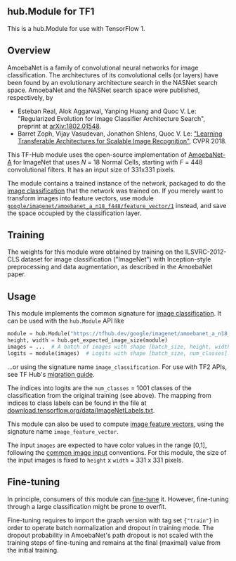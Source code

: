## hub.Module for TF1

This is a hub.Module for use with TensorFlow 1.

## Overview

AmoebaNet is a family of convolutional neural networks for image classification.
The architectures of its convolutional cells (or layers) have been found by an
evolutionary architecture search in the NASNet search space.
AmoebaNet and the NASNet search space were published, respectively, by

  * Esteban Real, Alok Aggarwal, Yanping Huang and Quoc V. Le:
    "Regularized Evolution for Image Classifier Architecture Search",
    preprint at [arXiv:1802.01548](https://arxiv.org/abs/1802.01548).
  * Barret Zoph, Vijay Vasudevan, Jonathon Shlens, Quoc V. Le:
    ["Learning Transferable Architectures for Scalable Image
    Recognition"](https://arxiv.org/abs/1707.07012), CVPR 2018.

This TF-Hub module uses the open-source implementation of
[AmoebaNet-A](https://github.com/tensorflow/tpu/tree/master/models/official/amoeba_net)
for ImageNet that uses <i>N</i> = 18 Normal Cells,
starting with <i>F</i> = 448 convolutional filters.
It has an input size of 331x331 pixels.

The module contains a trained instance of the network, packaged to do the
[image classification](https://www.tensorflow.org/hub/common_signatures/images#classification)
that the network was trained on. If you merely want to transform images into
feature vectors, use module
[`google/imagenet/amoebanet_a_n18_f448/feature_vector/1`](https://tfhub.dev/google/imagenet/amoebanet_a_n18_f448/feature_vector/1)
instead, and save the space occupied by the classification layer.


## Training

The weights for this module were obtained by training on the ILSVRC-2012-CLS
dataset for image classification ("ImageNet") with Inception-style preprocessing
and data augmentation, as described in the AmoebaNet paper.


## Usage

This module implements the common signature for
[image classification](https://www.tensorflow.org/hub/common_signatures/images#classification).
It can be used with the `hub.Module` API like

```python
module = hub.Module("https://tfhub.dev/google/imagenet/amoebanet_a_n18_f448/classification/1")
height, width = hub.get_expected_image_size(module)
images = ...  # A batch of images with shape [batch_size, height, width, 3].
logits = module(images)  # Logits with shape [batch_size, num_classes].
```

...or using the signature name `image_classification`.
For use with TF2 APIs, see TF Hub's [migration
guide](https://github.com/tensorflow/hub/blob/master/docs/migration_tf2.md).

The indices into logits
are the `num_classes` = 1001 classes of the classification from
the original training (see above). The mapping from indices to class labels
can be found in the file at [download.tensorflow.org/data/ImageNetLabels.txt](https://storage.googleapis.com/download.tensorflow.org/data/ImageNetLabels.txt).

This module can also be used to compute [image feature
vectors](https://www.tensorflow.org/hub/common_signatures/images#feature-vector),
using the signature name `image_feature_vector`.

The input `images` are expected to have color values in the range [0,1],
following the
[common image input](https://www.tensorflow.org/hub/common_signatures/images#input)
conventions.
For this module, the size of the input images is fixed to
`height` x `width` = 331 x 331 pixels.


## Fine-tuning

In principle, consumers of this module can
[fine-tune](https://www.tensorflow.org/hub/fine_tuning) it.
However, fine-tuning through a large classification might be prone to overfit.

Fine-tuning requires to import the graph version with tag set `{"train"}`
in order to operate batch normalization and dropout in training mode.
The dropout probability in AmoebaNet's path dropout is not scaled with
the training steps of fine-tuning and remains at the final (maximal) value
from the initial training.